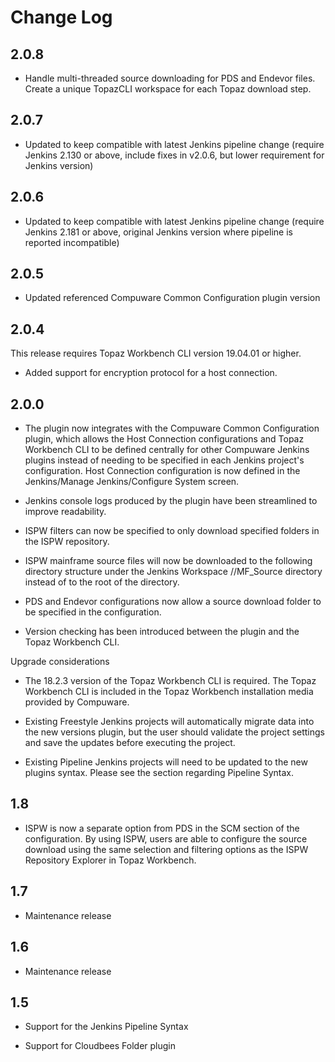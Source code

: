 Change Log
=========

2.0.8
------

- Handle multi-threaded source downloading for PDS and Endevor files. Create a unique TopazCLI workspace for each Topaz download step. 

2.0.7
------

- Updated to keep compatible with latest Jenkins pipeline change (require Jenkins 2.130 or above, include fixes in v2.0.6, but lower requirement for Jenkins version)

2.0.6
------

- Updated to keep compatible with latest Jenkins pipeline change (require Jenkins 2.181 or above, original Jenkins version where pipeline is reported incompatible)

2.0.5
------

- Updated referenced Compuware Common Configuration plugin version

2.0.4
------

This release requires Topaz Workbench CLI version 19.04.01 or higher.

- Added support for encryption protocol for a host connection.

2.0.0
------

- The plugin now integrates with the Compuware Common Configuration plugin, which allows the Host Connection configurations and Topaz Workbench CLI to be defined centrally for other Compuware Jenkins plugins instead of needing to be specified in each Jenkins project's configuration. Host Connection configuration is now defined in the Jenkins/Manage Jenkins/Configure System screen.
 
- Jenkins console logs produced by the plugin have been streamlined to improve readability.

- ISPW filters can now be specified to only download specified folders in the ISPW repository.

- ISPW mainframe source files will now be downloaded to the following directory structure under the Jenkins Workspace <Jenkins Project>/<ISPW Application Name>/MF_Source directory instead of to the root of the <ISPW Application Name> directory.

- PDS and Endevor configurations now allow a source download folder to be specified in the configuration.

- Version checking has been introduced between the plugin and the Topaz Workbench CLI.

Upgrade considerations

- The 18.2.3 version of the Topaz Workbench CLI is required. The Topaz Workbench CLI is included in the Topaz Workbench installation media provided by Compuware.

- Existing Freestyle Jenkins projects will automatically migrate data into the new versions plugin, but the user should validate the project settings and save the updates before executing the project.

- Existing Pipeline Jenkins projects will need to be updated to the new plugins syntax. Please see the section regarding Pipeline Syntax.

1.8
------

- ISPW is now a separate option from PDS in the SCM section of the configuration. By using ISPW, users are able to configure the source download using the same selection and filtering options as the ISPW Repository Explorer in Topaz Workbench.

1.7
------

- Maintenance release

1.6
------

- Maintenance release

1.5
------

- Support for the Jenkins Pipeline Syntax

- Support for Cloudbees Folder plugin
